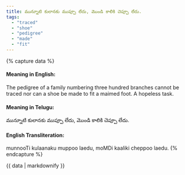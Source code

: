 ```yaml
---
title: మున్నూటి కులానకు ముప్పూ లేదు, మొండి కాలికి చెప్పూ లేదు.
tags:
  - "traced"
  - "shoe"
  - "pedigree"
  - "made"
  - "fit"
---
```


{% capture data %}
#### Meaning in English:
The pedigree of a family numbering three hundred branches cannot be traced nor can a shoe be made to fit a maimed foot.
A hopeless task.

#### Meaning in Telugu:
మున్నూటి కులానకు ముప్పూ లేదు, మొండి కాలికి చెప్పూ లేదు.

#### English Transliteration:
munnooTi kulaanaku muppoo laedu, moMDi kaaliki cheppoo laedu.
{% endcapture %}

<div class="notice">{{ data | markdownify }}</div>

